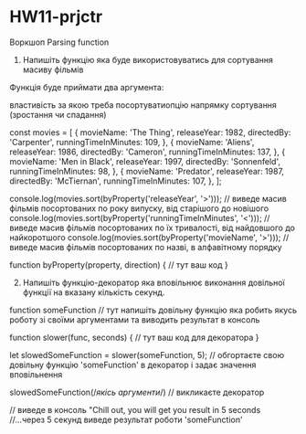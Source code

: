 # HW11-prjctr
Воркшоп Parsing function

1. Напишіть функцію яка буде використовуватись для сортування масиву фільмів

Функція буде приймати два аргумента:

властивість за якою треба посортуватиопцію напрямку сортування (зростання чи спадання)

const movies = [
	{
		movieName: 'The Thing',
		releaseYear: 1982,
		directedBy: 'Carpenter',
		runningTimeInMinutes: 109,
	},
	{
		movieName: 'Aliens',
		releaseYear: 1986,
		directedBy: 'Cameron',
		runningTimeInMinutes: 137,
	},
	{
		movieName: 'Men in Black',
		releaseYear: 1997,
		directedBy: 'Sonnenfeld',
		runningTimeInMinutes: 98,
	},
	{
		movieName: 'Predator',
		releaseYear: 1987,
		directedBy: 'McTiernan',
		runningTimeInMinutes: 107,
	},
];

console.log(movies.sort(byProperty('releaseYear', '>'))); 
// виведе масив фільмів посортованих по року випуску, від старішого до новішого
console.log(movies.sort(byProperty('runningTimeInMinutes', '<'))); 
// виведе масив фільмів посортованих по їх тривалості, від найдовшого до найкоротшого
console.log(movies.sort(byProperty('movieName', '>'))); 
// виведе масив фільмів посортованих по назві, в алфавітному порядку

function byProperty(property, direction) {
	// тут ваш код
}


2. Напишіть функцію-декоратор яка вповільнює виконання довільної функції на вказану кількість секунд.

function someFunction // тут напишіть довільну функцію яка робить якусь роботу зі своїми аргументами та виводить результат в консоль

function slower(func, seconds) {
// тут ваш код для декоратора
}

let slowedSomeFunction = slower(someFunction, 5); // обгортаєте свою довільну функцію 'someFunction' в декоратор і задає значення вповільнення

slowedSomeFunction(/*якісь аргументи*/) // викликаєте декоратор

// виведе в консоль "Chill out, you will get you result in 5 seconds
//...через 5 секунд виведе результат роботи 'someFunction'
